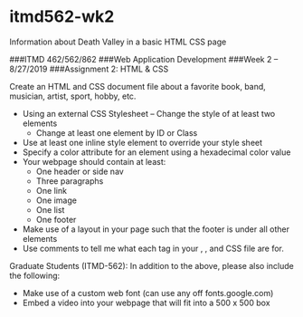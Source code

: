 # itmd562-wk2
Information about Death Valley in a basic HTML CSS page

###ITMD 462/562/862
###Web Application Development
###Week 2 – 8/27/2019
###Assignment 2: HTML & CSS

Create an HTML and CSS document file about a favorite book, band, musician, artist, sport, hobby, etc.
- Using an external CSS Stylesheet – Change the style of at least two elements
  - Change at least one element by ID or Class
- Use at least one inline style element to override your style sheet
- Specify a color attribute for an element using a hexadecimal color value
- Your webpage should contain at least:
  - One header or side nav
  - Three paragraphs
  - One link
  - One image
  - One list
  - One footer
- Make use of a layout in your page such that the footer is under all other elements
- Use comments to tell me what each tag in your <head>, <body>, and CSS file are for.

Graduate Students (ITMD-562):
In addition to the above, please also include the following:
- Make use of a custom web font (can use any off fonts.google.com)
- Embed a video into your webpage that will fit into a 500 x 500 box